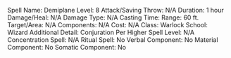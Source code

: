 
Spell Name: Demiplane
Level: 8
Attack/Saving Throw: N/A
Duration: 1 hour
Damage/Heal: N/A
Damage Type: N/A
Casting Time: 
Range: 60 ft.
Target/Area: N/A
Components: N/A
Cost: N/A
Class: Warlock
School:  Wizard
Additional Detail: Conjuration
Per Higher Spell Level: N/A
Concentration Spell: N/A
Ritual Spell: No
Verbal Component: No
Material Component: No
Somatic Component: No
